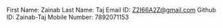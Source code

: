 First Name: Zainab
Last Name: Taj
Email ID: Z2I66A2Z@gmail.com
Github ID: Zainab-Taj
Mobile Number: 7892071153
